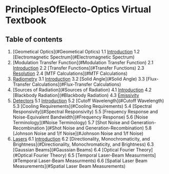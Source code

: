 # PrinciplesOfElecto-Optics Virtual Textbook 

## Table of contents
1. [Geometical Optics](#Geometical Optics)
         1.1 [Introduction](#Introduction_1)
         1.2 [Electromagnetic Spectrum](#Electromagnetic Spectrum)
2. [Modulation Transfer Function](#Modulation Transfer Function)
         2.1 [Introduction](#Introduction_2)
         2.2 [Transfer Functions](#Transfer Functions)
         2.3 [Resolution](#Resolution) 
         2.4 [MTF Calculations](#MTF Calculations)
3. [Radiometry](#Radiometry)
         3.1 [Introduction](#Introduction_3)
         3.2 [Solid Angle](#Solid Angle)
         3.3 [Flux-Transfer Calculations](#Flux-Transfer Calculations)
4. [Sources of Radiation](#Sources of Radiation)
         4.1 [Introduction](#Introduction_4)
         4.2 [Blackbody Radiation](#Blackbody Radiation)
         4.3 [Emissivity](#Emissivity)
5. [Detectors](#Detectors)
         5.1 [Introduction](#Introduction_5)
         5.2 [Cutoff Wavelength](#Cutoff Wavelength)
         5.3 [Cooling Requirements](#Cooling Requirements)
         5.4 [Spectral Responsivity](#Spectral Responsivity)
         5.5 [Frequency Response and Noise-Equivalent Bandwidth](#Frequency Response)
         5.6 [Noise Terminology](#Noise Terminology)
         5.7 [Shot Noise and Generation-Recombination ](#Shot Noise and Generation-Recombination)
         5.8 [Johnson Noise and 1/f Noise](#Johnson Noise and 1/f Noise)
6. [Lasers](#Lasers)
         6.1 [Introduction](#Introduction_6)
         6.2 [Directionality, Monochromaticity, and Brightness](#Directionality, Monochromaticity, and Brightness)
         6.3 [Gaussian Beams](#Gaussian Beams)
         6.4 [Optical Fourier Theory](#Optical Fourier Theory)
         6.5 [Temporal Laser-Beam Measurments](#Temporal Laser-Beam Measurments)
         6.6 [Spatial Laser Beam Measurements](#Spatial Laser Beam Measurements)
         
